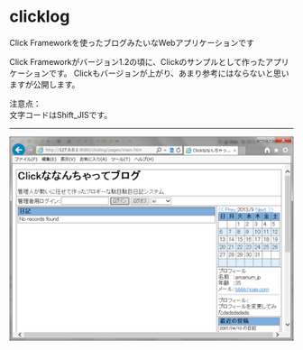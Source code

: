 clicklog
========

<p>
Click Frameworkを使ったブログみたいなWebアプリケーションです
</p>

<p>
 Click Frameworkがバージョン1.2の頃に、Clickのサンプルとして作ったアプリケーションです。
Clickもバージョンが上がり、あまり参考にはならないと思いますが公開します。
</p>

<p>
注意点：<br>
文字コードはShift_JISです。
</p>


<hr>

<img src="site.png" />


